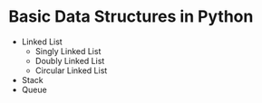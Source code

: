 # Basic Data Structures in Python
* Linked List
  * Singly Linked List
  * Doubly Linked List 
  * Circular Linked List
* Stack
* Queue
